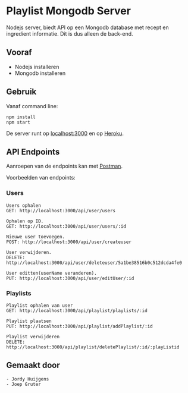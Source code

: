 # Playlist Mongodb Server
Nodejs server, biedt API op een Mongodb database met recept en ingredient informatie.
Dit is dus alleen de back-end.

## Vooraf
- Nodejs installeren
- Mongodb installeren

## Gebruik
Vanaf command line:
```
npm install
npm start
```
De server runt op [localhost:3000](http://localhost:3000) en op [Heroku](https://node-mongodb-server.herokuapp.com/api/v1/users).

## API Endpoints
Aanroepen van de endpoints kan met [Postman](https://www.getpostman.com/docs/introduction).

Voorbeelden van endpoints:

### Users
```
Users ophalen
GET: http://localhost:3000/api/user/users

Ophalen op ID.
GET: http://localhost:3000/api/user/users/:id

Nieuwe user toevoegen.
POST: http://localhost:3000/api/user/createuser

User verwijderen.
DELETE: http://localhost:3000/api/user/deleteuser/5a1be38516b0c512dcda4fe0

User editten(userName veranderen).
PUT: http://localhost:3000/api/user/editUser/:id

```
### Playlists
```
Playlist ophalen van user
GET: http://localhost:3000/api/playlist/playlists/:id

Playlist plaatsen
PUT: http://localhost:3000/api/playlist/addPlaylist/:id

Playlist verwijderen
DELETE: http://localhost:3000/api/playlist/deletePlaylist/:id/:playListid
```
## Gemaakt door
```
- Jordy Huijgens
- Joep Gruter
